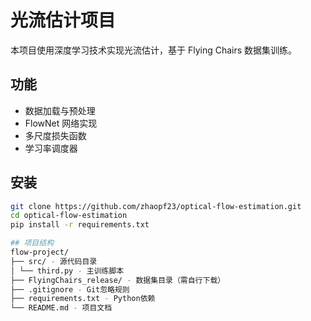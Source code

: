 # 光流估计项目
本项目使用深度学习技术实现光流估计，基于 Flying Chairs 数据集训练。

## 功能
- 数据加载与预处理
- FlowNet 网络实现
- 多尺度损失函数
- 学习率调度器

## 安装
```bash
git clone https://github.com/zhaopf23/optical-flow-estimation.git
cd optical-flow-estimation
pip install -r requirements.txt

## 项目结构
flow-project/
├── src/ - 源代码目录
│ └── third.py - 主训练脚本
├── FlyingChairs_release/ - 数据集目录（需自行下载）
├── .gitignore - Git忽略规则
├── requirements.txt - Python依赖
└── README.md - 项目文档

